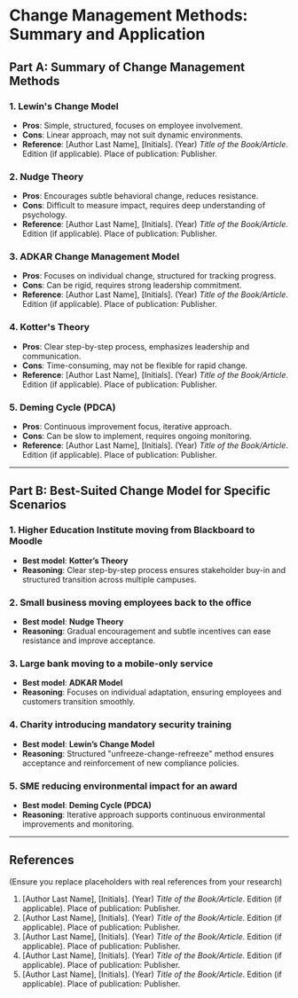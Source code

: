 # **Change Management Methods: Summary and Application**

## **Part A: Summary of Change Management Methods**

### **1. Lewin's Change Model**  
- **Pros**: Simple, structured, focuses on employee involvement.  
- **Cons**: Linear approach, may not suit dynamic environments.  
- **Reference**: [Author Last Name], [Initials]. (Year) *Title of the Book/Article*. Edition (if applicable). Place of publication: Publisher.

### **2. Nudge Theory**  
- **Pros**: Encourages subtle behavioral change, reduces resistance.  
- **Cons**: Difficult to measure impact, requires deep understanding of psychology.  
- **Reference**: [Author Last Name], [Initials]. (Year) *Title of the Book/Article*. Edition (if applicable). Place of publication: Publisher.

### **3. ADKAR Change Management Model**  
- **Pros**: Focuses on individual change, structured for tracking progress.  
- **Cons**: Can be rigid, requires strong leadership commitment.  
- **Reference**: [Author Last Name], [Initials]. (Year) *Title of the Book/Article*. Edition (if applicable). Place of publication: Publisher.

### **4. Kotter's Theory**  
- **Pros**: Clear step-by-step process, emphasizes leadership and communication.  
- **Cons**: Time-consuming, may not be flexible for rapid change.  
- **Reference**: [Author Last Name], [Initials]. (Year) *Title of the Book/Article*. Edition (if applicable). Place of publication: Publisher.

### **5. Deming Cycle (PDCA)**  
- **Pros**: Continuous improvement focus, iterative approach.  
- **Cons**: Can be slow to implement, requires ongoing monitoring.  
- **Reference**: [Author Last Name], [Initials]. (Year) *Title of the Book/Article*. Edition (if applicable). Place of publication: Publisher.

---

## **Part B: Best-Suited Change Model for Specific Scenarios**

### **1. Higher Education Institute moving from Blackboard to Moodle**  
- **Best model**: **Kotter’s Theory**  
- **Reasoning**: Clear step-by-step process ensures stakeholder buy-in and structured transition across multiple campuses.

### **2. Small business moving employees back to the office**  
- **Best model**: **Nudge Theory**  
- **Reasoning**: Gradual encouragement and subtle incentives can ease resistance and improve acceptance.

### **3. Large bank moving to a mobile-only service**  
- **Best model**: **ADKAR Model**  
- **Reasoning**: Focuses on individual adaptation, ensuring employees and customers transition smoothly.

### **4. Charity introducing mandatory security training**  
- **Best model**: **Lewin’s Change Model**  
- **Reasoning**: Structured "unfreeze-change-refreeze" method ensures acceptance and reinforcement of new compliance policies.

### **5. SME reducing environmental impact for an award**  
- **Best model**: **Deming Cycle (PDCA)**  
- **Reasoning**: Iterative approach supports continuous environmental improvements and monitoring.

---

## **References**
(Ensure you replace placeholders with real references from your research)

1. [Author Last Name], [Initials]. (Year) *Title of the Book/Article*. Edition (if applicable). Place of publication: Publisher.
2. [Author Last Name], [Initials]. (Year) *Title of the Book/Article*. Edition (if applicable). Place of publication: Publisher.
3. [Author Last Name], [Initials]. (Year) *Title of the Book/Article*. Edition (if applicable). Place of publication: Publisher.
4. [Author Last Name], [Initials]. (Year) *Title of the Book/Article*. Edition (if applicable). Place of publication: Publisher.
5. [Author Last Name], [Initials]. (Year) *Title of the Book/Article*. Edition (if applicable). Place of publication: Publisher.